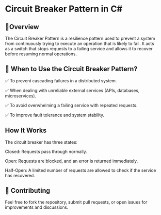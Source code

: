 # Circuit Breaker Pattern in C#

## 📌Overview

The Circuit Breaker Pattern is a resilience pattern used to prevent a system from continuously trying to execute an operation that is likely to fail. It acts as a switch that stops requests to a failing service and allows it to recover before resuming normal operations.

## 🎯 When to Use the Circuit Breaker Pattern?

✅ To prevent cascading failures in a distributed system.

✅ When dealing with unreliable external services (APIs, databases, microservices).

✅ To avoid overwhelming a failing service with repeated requests.

✅ To improve fault tolerance and system stability.

## How It Works

The circuit breaker has three states:

Closed: Requests pass through normally.

Open: Requests are blocked, and an error is returned immediately.

Half-Open: A limited number of requests are allowed to check if the service has recovered.

## 🤝 Contributing
Feel free to fork the repository, submit pull requests, or open issues for improvements and discussions.
